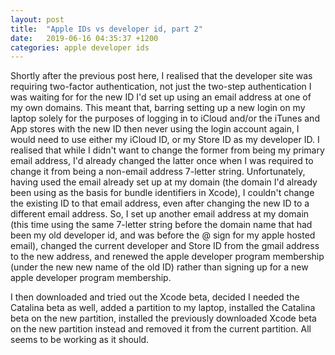 ```yaml
---
layout: post
title:  "Apple IDs vs developer id, part 2"
date:   2019-06-16 04:35:37 +1200
categories: apple developer ids
---
```

Shortly after the previous post here, I realised that the developer site was requiring two-factor authentication, not just the two-step authentication I was waiting for for the new ID I'd set up using an email address at one of my own domains. This meant that, barring setting up a new login on my laptop solely for the purposes of logging in to iCloud and/or the iTunes and App stores with the new ID then never using the login account again, I would need to use either my iCloud ID, or my Store ID as my developer ID. I realised that while I didn't want to change the former from being my primary email address, I'd already changed the latter once when I was required to change it from being a non-email address 7-letter string. Unfortunately, having used the email already set up at my domain (the domain I'd already been using as the basis for bundle identifiers in Xcode), I couldn't change the existing ID to that email address, even after changing the new ID to a different email address. So, I set up another email address at my domain (this time using the same 7-letter string before the domain name that had been my old developer id, and was before the @ sign for my apple hosted email), changed the current developer and Store ID from the gmail address to the new address, and renewed the apple developer program membership (under the new new name of the old ID) rather than signing up for a new apple developer program membership.

I then downloaded and tried out the Xcode beta, decided I needed the Catalina beta as well, added a partition to my laptop, installed the Catalina beta on the new partition, installed the previously downloaded Xcode beta on the new partition instead and removed it from the current partition. All seems to be working as it should.
